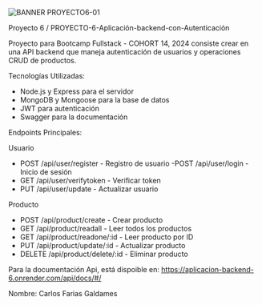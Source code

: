 ![BANNER PROYECTO6-01](https://github.com/user-attachments/assets/69b3c446-fbcd-494c-a1a5-c8fe609daea1)


Proyecto 6 / PROYECTO-6-Aplicación-backend-con-Autenticación

Proyecto para Bootcamp Fullstack - COHORT 14, 2024 consiste crear en una API backend que maneja autenticación de usuarios y operaciones CRUD de productos.

Tecnologías Utilizadas:
- Node.js y Express para el servidor
- MongoDB y Mongoose para la base de datos
- JWT para autenticación
- Swagger para la documentación


Endpoints Principales:

Usuario

- POST /api/user/register - Registro de usuario
 -POST /api/user/login - Inicio de sesión
- GET /api/user/verifytoken - Verificar token
- PUT /api/user/update - Actualizar usuario

  
Producto

- POST /api/product/create - Crear producto
- GET /api/product/readall - Leer todos los productos
- GET /api/product/readone/:id - Leer producto por ID
- PUT /api/product/update/:id - Actualizar producto
- DELETE /api/product/delete/:id - Eliminar producto

Para la documentación Api, está dispoible en:
https://aplicacion-backend-6.onrender.com/api/docs/#/



Nombre: Carlos Farias Galdames


